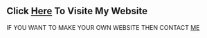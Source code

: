 ## Click [Here](https://xnkit.github.io/k) To Visite My Website


IF YOU WANT TO MAKE YOUR OWN WEBSITE THEN CONTACT [ME](https://t.me/THE_XNKIT)

